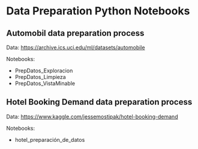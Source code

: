 # Data Preparation Python Notebooks

## Automobil data preparation process

Data: https://archive.ics.uci.edu/ml/datasets/automobile

Notebooks:
- PrepDatos_Exploracion
- PrepDatos_Limpieza
- PrepDatos_VistaMinable

## Hotel Booking Demand data preparation process

Data: https://www.kaggle.com/jessemostipak/hotel-booking-demand

Notebooks:
- hotel_preparación_de_datos
